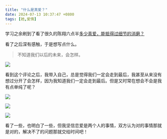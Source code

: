 ```yaml
---
title: "什么是真爱？"
date: 2024-07-13 10:37:47 +0800
tags: [她,爱情]
---
```


学习之余刷到了看了很久的陈翔六点半[多少真爱，能抵得过细节的消磨？](https://www.bilibili.com/video/BV1ZW421R7m3)

看了之后深有感触，于是想写点什么。

> 不知道我们以后的未来，会怎样。

![](https://masterke-picture.oss-cn-hangzhou.aliyuncs.com/2024%2F07%2F13%2F1720838750.png)

看到这个评论之后，我带入自己，总是觉得我们一定会走到最后，我甚至从来没有想过分开了会怎样，因为我知道我们一定会走到最后。但是又时常在想会不会是我有点单纯了呢？

![](https://masterke-picture.oss-cn-hangzhou.aliyuncs.com/2024%2F07%2F13%2F1720839459.png)

![](https://masterke-picture.oss-cn-hangzhou.aliyuncs.com/2024%2F07%2F13%2F1720839476.png)

![](https://masterke-picture.oss-cn-hangzhou.aliyuncs.com/2024%2F07%2F13%2F1720839489.png)

看了一些，也明白了一些，但我坚信恋爱是两个人的事情，双方认为对的事情那就是对的，解决不了的问题那就交给时间吧！
